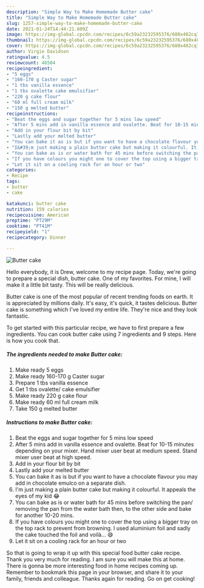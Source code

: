 ```yaml
---
description: "Simple Way to Make Homemade Butter cake"
title: "Simple Way to Make Homemade Butter cake"
slug: 1257-simple-way-to-make-homemade-butter-cake
date: 2021-01-24T14:44:21.609Z
image: https://img-global.cpcdn.com/recipes/6c59a23232595376/680x482cq70/butter-cake-recipe-main-photo.jpg
thumbnail: https://img-global.cpcdn.com/recipes/6c59a23232595376/680x482cq70/butter-cake-recipe-main-photo.jpg
cover: https://img-global.cpcdn.com/recipes/6c59a23232595376/680x482cq70/butter-cake-recipe-main-photo.jpg
author: Virgie Davidson
ratingvalue: 4.5
reviewcount: 46504
recipeingredient:
- "5 eggs"
- "160-170 g Caster sugar"
- "1 tbs vanilla essence"
- "1 tbs ovalette cake emulsifier"
- "220 g cake flour"
- "60 ml full cream milk"
- "150 g melted butter"
recipeinstructions:
- "Beat the eggs and sugar together for 5 mins low speed"
- "After 5 mins add in vanilla essence and ovalette. Beat for 10-15 minutes depending on your mixer. Hand mixer user beat at medium speed. Stand mixer user beat at high speed."
- "Add in your flour bit by bit"
- "Lastly add your melted butter"
- "You can bake it as is but if you want to have a chocolate flavour you may add in chocolate emulco on a separate dish."
- "I&#39;m just making a plain butter cake but making it colourful. It appeals the eyes of my kid 😂"
- "You can bake as is or water bath for 45 mins before switching the pan/ removing the pan from the water bath then, to the other side and bake for another 10-20 mins."
- "If you have colours you might one to cover the top using a bigger tray on the top rack to prevent from browning. I used aluminium foil and sadly the cake touched the foil and voilà... 😅"
- "Let it sit on a cooling rack for an hour or two"
categories:
- Recipe
tags:
- butter
- cake

katakunci: butter cake 
nutrition: 159 calories
recipecuisine: American
preptime: "PT29M"
cooktime: "PT41M"
recipeyield: "1"
recipecategory: Dinner

---
```



![Butter cake](https://img-global.cpcdn.com/recipes/6c59a23232595376/680x482cq70/butter-cake-recipe-main-photo.jpg)

Hello everybody, it is Drew, welcome to my recipe page. Today, we're going to prepare a special dish, butter cake. One of my favorites. For mine, I will make it a little bit tasty. This will be really delicious.



Butter cake is one of the most popular of recent trending foods on earth. It is appreciated by millions daily. It's easy, it's quick, it tastes delicious. Butter cake is something which I've loved my entire life. They're nice and they look fantastic.


To get started with this particular recipe, we have to first prepare a few ingredients. You can cook butter cake using 7 ingredients and 9 steps. Here is how you cook that.

<!--inarticleads1-->

##### The ingredients needed to make Butter cake:

1. Make ready 5 eggs
1. Make ready 160-170 g Caster sugar
1. Prepare 1 tbs vanilla essence
1. Get 1 tbs ovalette/ cake emulsifier
1. Make ready 220 g cake flour
1. Make ready 60 ml full cream milk
1. Take 150 g melted butter




<!--inarticleads2-->

##### Instructions to make Butter cake:

1. Beat the eggs and sugar together for 5 mins low speed
1. After 5 mins add in vanilla essence and ovalette. Beat for 10-15 minutes depending on your mixer. Hand mixer user beat at medium speed. Stand mixer user beat at high speed.
1. Add in your flour bit by bit
1. Lastly add your melted butter
1. You can bake it as is but if you want to have a chocolate flavour you may add in chocolate emulco on a separate dish.
1. I&#39;m just making a plain butter cake but making it colourful. It appeals the eyes of my kid 😂
1. You can bake as is or water bath for 45 mins before switching the pan/ removing the pan from the water bath then, to the other side and bake for another 10-20 mins.
1. If you have colours you might one to cover the top using a bigger tray on the top rack to prevent from browning. I used aluminium foil and sadly the cake touched the foil and voilà... 😅
1. Let it sit on a cooling rack for an hour or two




So that is going to wrap it up with this special food butter cake recipe. Thank you very much for reading. I am sure you will make this at home. There is gonna be more interesting food in home recipes coming up. Remember to bookmark this page in your browser, and share it to your family, friends and colleague. Thanks again for reading. Go on get cooking!
